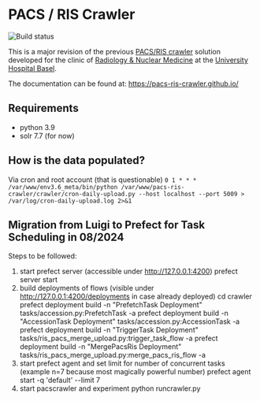 # PACS / RIS Crawler
![Build status](https://github.com/pacs-ris-crawler/pacs-ris-crawler/workflows/PACS/RIS%20Crawler%20CI/badge.svg)


This is a major revision of the previous [PACS/RIS crawler](https://github.com/joshy/meta/) 
solution developed for the clinic of 
[Radiology & Nuclear Medicine](https://www.unispital-basel.ch/en/ueber-uns/bereiche/medizinische-querschnittsfunktionen/kliniken-institute-abteilungen/radiology-department/kliniken-institute/radiology-nuclear-medicine-clinic/) 
at the  [University Hospital Basel](https://www.unispital-basel.ch/en/).

The documentation can be found at: https://pacs-ris-crawler.github.io/

## Requirements
* python 3.9
* solr 7.7 (for now)

## How is the data populated?
Via cron and root account (that is questionable)
`0 1 * * * /var/www/env3.6_meta/bin/python /var/www/pacs-ris-crawler/crawler/cron-daily-upload.py --host localhost --port 5009 > /var/log/cron-daily-upload.log 2>&1`

## Migration from Luigi to Prefect for Task Scheduling in 08/2024
Steps to be followed:
1) start prefect server (accessible under http://127.0.0.1:4200)
    prefect server start
2) build deployments of flows (visible under http://127.0.0.1:4200/deployments in case already deployed)
    cd crawler
    prefect deployment build -n "PrefetchTask Deployment" tasks/accession.py:PrefetchTask -a
    prefect deployment build -n "AccessionTask Deployment" tasks/accession.py:AccessionTask -a
    prefect deployment build -n "TriggerTask Deployment" tasks/ris_pacs_merge_upload.py:trigger_task_flow -a
    prefect deployment build -n "MergePacsRis Deployment" tasks/ris_pacs_merge_upload.py:merge_pacs_ris_flow -a
3) start prefect agent and set limit for number of concurrent tasks (example n=7 because most magically powerful number)
    prefect agent start -q 'default' --limit 7
4) start pacscrawler and experiment
    python runcrawler.py